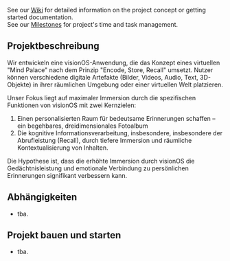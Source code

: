 See our [Wiki](https://gitlab.informatik.hs-augsburg.de/ok/tnbt/-/wikis/home) for detailed information on the project concept or getting started documentation.  
See our [Milestones](https://gitlab.informatik.hs-augsburg.de/ok/tnbt/-/milestones) for project's time and task management.

## Projektbeschreibung
Wir entwickeln eine visionOS-Anwendung, die das Konzept eines virtuellen "Mind Palace" nach dem Prinzip "Encode, Store, Recall" umsetzt. Nutzer können verschiedene digitale Artefakte (Bilder, Videos, Audio, Text, 3D-Objekte) in ihrer räumlichen Umgebung oder einer virtuellen Welt platzieren.

Unser Fokus liegt auf maximaler Immersion durch die spezifischen Funktionen von visionOS mit zwei Kernzielen:

1. Einen personalisierten Raum für bedeutsame Erinnerungen schaffen – ein begehbares, dreidimensionales Fotoalbum
2. Die kognitive Informationsverarbeitung, insbesondere, insbesondere der Abrufleistung (Recall), durch tiefere Immersion und räumliche Kontextualisierung von Inhalten.

Die Hypothese ist, dass die erhöhte Immersion durch visionOS die Gedächtnisleistung und emotionale Verbindung zu persönlichen Erinnerungen signifikant verbessern kann.

## Abhängigkeiten

- tba.

## Projekt bauen und starten

- tba.